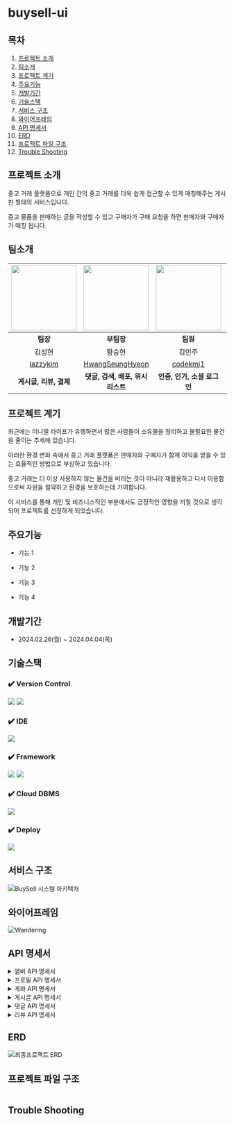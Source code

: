 # buysell-ui

## 목차
1. [프로젝트 소개](#프로젝트-소개)
2. [팀소개](#팀소개)
3. [프로젝트 계기](#프로젝트-계기)
4. [주요기능](#주요기능)
5. [개발기간](#개발기간)
6. [기술스택](#기술스택)
7. [서비스 구조](#서비스-구조)
8. [와이어프레임](#와이어프레임)
9. [API 명세서](#API-명세서)
10. [ERD](#ERD)
11. [프로젝트 파일 구조](#프로젝트-파일-구조)
12. [Trouble Shooting](#trouble-shooting)
    
## 프로젝트 소개
중고 거래 플랫폼으로 개인 간의 중고 거래를 더욱 쉽게 접근할 수 있게 매칭해주는 게시판 형태의 서비스입니다. 

중고 물품을 판매하는 글을 작성할 수 있고 구매자가 구매 요청을 하면 판매자와 구매자가 매칭 됩니다.

## 팀소개
|<img src=https://github.com/HwangSeungHyeon/buysell/assets/57141923/e5b7d730-9287-4693-aea9-9897b838697b width=150px height=150px>|<img src=https://github.com/HwangSeungHyeon/buysell/assets/57141923/02631b02-1f0c-4df0-bfbb-0968e058e65e width=150px height=150px>|<img src=https://github.com/HwangSeungHyeon/buysell/assets/57141923/30556bb0-f64f-4f87-a715-219e4fb1e10e width=150px height=150px>|<img src=https://github.com/HwangSeungHyeon/buysell/assets/57141923/5f539a96-b38f-4126-96ac-ba36d989bdfb width=150px height=150px>|
|:---:|:---:|:---:|:---:|
|**팀장**|**부팀장**|**팀원**|**팀원**|
|김성현|황승현|김민주|김현주|
|[lazzykim](https://github.com/lazzzykim)|[HwangSeungHyeon](https://github.com/HwangSeungHyeon)|[codekmj1](https://github.com/codekmj1)|[hyunzoo123123](https://github.com/hyunzoo123123)|
|**게시글, 리뷰, 결제**|**댓글, 검색, 배포, 위시리스트**|**인증, 인가, 소셜 로그인**|**프로필, 프론트**|


## 프로젝트 계기
최근에는 미니멀 라이프가 유행하면서 많은 사람들이 소유물을 정리하고 불필요한 물건을 줄이는 추세에 있습니다.

이러한 환경 변화 속에서 중고 거래 플랫폼은 판매자와 구매자가 함께 이익을 얻을 수 있는 효율적인 방법으로 부상하고 있습니다. 

중고 거래는 더 이상 사용하지 않는 물건을 버리는 것이 아니라 재활용하고 다시 이용함으로써 자원을 절약하고 환경을 보호하는데 기여합니다.

이 서비스를 통해 개인 및 비즈니스적인 부분에서도 긍정적인 영향을 끼칠 것으로 생각되어 프로젝트를 선정하게 되었습니다.

## 주요기능

- 기능 1

- 기능 2

- 기능 3

- 기능 4


## 개발기간
- 2024.02.26(월) ~ 2024.04.04(목)

## 기술스택

### ✔️ Version Control
<img src="https://img.shields.io/badge/git-F05032?style=for-the-badge&logo=git&logoColor=white"> <img src="https://img.shields.io/badge/github-181717?style=for-the-badge&logo=github&logoColor=white">

### ✔️ IDE
<img src="https://img.shields.io/badge/intellij idea-000000?style=for-the-badge&logo=intellijidea&logoColor=white">

### ✔️ Framework
<img src="https://img.shields.io/badge/Vue.js-4FC08D?style=for-the-badge&logo=Vue.js&logoColor=white"> <img src="https://img.shields.io/badge/Bootstrap-7952B3?style=for-the-badge&logo=Bootstrap&logoColor=white">

### ✔️ Cloud DBMS
<img src="https://img.shields.io/badge/amazon s3-569A31?style=for-the-badge&logo=amazons3&logoColor=white"> 

### ✔️ Deploy
<img src="https://img.shields.io/badge/vercel-000000?style=for-the-badge&logo=vercel&logoColor=white">

## 서비스 구조
![BuySell 시스템 아키텍처](https://github.com/HwangSeungHyeon/buysell-ui/assets/57141923/358606a4-92e3-41c7-98ca-07e32d9dda77)


## 와이어프레임
![Wandering](https://github.com/HwangSeungHyeon/buysell/assets/57141923/7236fe2b-33d6-4959-a56c-437d6f4a0b01)


## API 명세서
<details>
<summary> 멤버 API 명세서 </summary>
<div markdown="1">
  <img src= https://github.com/HwangSeungHyeon/buysell/assets/57141923/270ebc87-141d-45b6-a1d4-33b9017430f9>
</div>
</details>

<details>
<summary> 프로필 API 명세서</summary>
<div markdown="1">
  <img src= https://github.com/HwangSeungHyeon/buysell/assets/57141923/d1d0c5eb-2a62-476c-b960-2cf95e453d10>

</div>
</details>

<details>
<summary> 계좌 API 명세서</summary>
<div markdown="1">
  <img src= https://github.com/HwangSeungHyeon/buysell/assets/57141923/f6aa240c-8592-404b-b215-f4621fe41e64>
</div>
</details>

<details>
<summary> 게시글 API 명세서</summary>
<div markdown="1">
  <img src= https://github.com/HwangSeungHyeon/buysell/assets/57141923/c8299100-aa94-41d4-a4e0-1ead7c28bfa3>
</div>
</details>

<details>
<summary> 댓글 API 명세서</summary>
<div markdown="1">
  <img src= https://github.com/HwangSeungHyeon/buysell/assets/57141923/baae2df3-0234-49e9-9697-60858837d126>

</div>
</details>

<details>
<summary> 리뷰 API 명세서</summary>
<div markdown="1">
  <img src= https://github.com/HwangSeungHyeon/buysell/assets/57141923/395c1b83-99c4-454a-a176-d8d7fa535b30>
</div>

</details>

## ERD
![최종프로젝트 ERD](https://github.com/HwangSeungHyeon/buysell-ui/assets/57141923/8f5b04a2-2156-4f7b-859a-f52ea78e1aa7)

## 프로젝트 파일 구조

```

```


## Trouble Shooting

